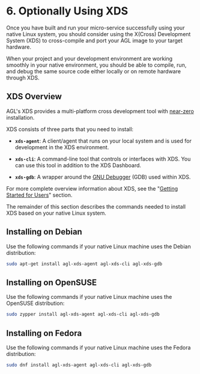 # 6. Optionally Using XDS

Once you have built and run your micro-service successfully using your 
native Linux system, you should consider using the 
X(Cross) Development System (XDS) to cross-compile
and port your AGL image to your target hardware.

When your project and your development environment are working smoothly
in your native environment, you should be able to compile, run, and 
debug the same source code either locally or on remote hardware through
XDS.

## XDS Overview

AGL's XDS provides a multi-platform cross development tool with 
[near-zero](https://en.wikipedia.org/wiki/Zero_Install) installation.

XDS consists of three parts that you need to install:

* **`xds-agent`**: A client/agent that runs on your local system and is
  used for development in the XDS environment.

* **`xds-cli`**: A command-line tool that controls or interfaces with
  XDS.
  You can use this tool in addition to the XDS Dashboard.

* **`xds-gdb`**: A wrapper around the 
  [GNU Debugger](https://en.wikipedia.org/wiki/GNU_Debugger) (GDB) used 
  within XDS.

For more complete overview information about XDS, see the
"[Getting Started for Users](../../xds/part-1/0_Abstract.html)" 
section.

The remainder of this section describes the commands needed to install
XDS based on your native Linux system.

## Installing on Debian

Use the following commands if your native Linux machine uses the
Debian distribution:

```bash
sudo apt-get install agl-xds-agent agl-xds-cli agl-xds-gdb
```

## Installing on OpenSUSE

Use the following commands if your native Linux machine uses the
OpenSUSE distribution:

```bash
sudo zypper install agl-xds-agent agl-xds-cli agl-xds-gdb
```

## Installing on Fedora

Use the following commands if your native Linux machine uses the
Fedora distribution:

```bash
sudo dnf install agl-xds-agent agl-xds-cli agl-xds-gdb
```
